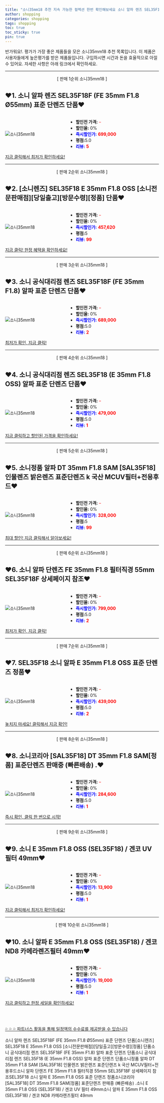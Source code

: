 ```yaml
---
title: "소니35mm18 추천 지속 가능한 컬렉션 한번 확인해보세요 소니 알파 렌즈 SEL35F18F (FE"
author: shopping
categories: shopping
tags: shopping
toc: true
toc_sticky: true
pin: true
---
```

반가워요!. 평가가 가장 좋은 제품들을 모은 소니35mm18 추천 목록입니다. 이 제품은 사용자들에게 높은평가를 받은 제품들입니다. 구입하시면 시간과 돈을 효율적으로 아낄 수 있어요. 자세한 사항은 아래 링크에서 확인하세요.

---
<p class="toplist" style="margin: 0 auto; display: block; width: fit-content;">[ 판매 1순위 소니35mm18 ]</p>

<h2><strong>❤️1. 소니 알파 렌즈 SEL35F18F (FE 35mm F1.8 Ø55mm) 표준 단렌즈 단품❤️</strong></h2>

<div style="display: flex; align-items: center;">
    <div style="flex: 0.4;">
        <img src="https://thumbnail9.coupangcdn.com/thumbnails/remote/230x230ex/image/vendor_inventory/4db9/0b6cf69d9aecffc9b0c33b6965af6f7053cb9cd6c1f6cc899ff19ce1ade2.jpg" alt="소니35mm18" style="max-width: 100%;">
    </div>
    <div style="flex: 0.6; margin-left: 10px;">
        <ul>
            <li><strong>할인전 가격:</strong> <del style="color: red;">-</del></li>
            <li><strong>할인율:</strong> 0%</li>
            <li><span style='color:blue'><strong>즉시할인가:</strong></span> <span style='color:red'><strong>699,000</strong></span></li>
            <li><strong>평점:</strong>5.0</li>
            <li><span style='color:blue'><strong>리뷰:</strong></span> <span style='color:red'><strong>5</strong></span></li>
        </ul>
    </div>
</div>
<div class="center">
    <a href="https://William4Davisa.github.io?lptag=AF9450613&subid=githubio&pageKey=6250961209&traceid=V0-153&itemId=12670975249&vendorItemId=83065812909" class="myButton">
        지금 클릭해서 최저가 확인하세요!
    </a>
</div>


---
<p class="toplist" style="margin: 0 auto; display: block; width: fit-content;">[ 판매 2순위 소니35mm18 ]</p>

<h2><strong>❤️2. [소니렌즈] SEL35F18 E 35mm F1.8 OSS [소니전문판매점][당일출고][방문수령][정품] 단품❤️</strong></h2>

<div style="display: flex; align-items: center;">
    <div style="flex: 0.4;">
        <img src="https://thumbnail7.coupangcdn.com/thumbnails/remote/230x230ex/image/vendor_inventory/f863/b581bc1aa2f5a9ac68584b30354090f5aa5c5447e5746533a116b7b3bf0a.jpg" alt="소니35mm18" style="max-width: 100%;">
    </div>
    <div style="flex: 0.6; margin-left: 10px;">
        <ul>
            <li><strong>할인전 가격:</strong> <del style="color: red;">-</del></li>
            <li><strong>할인율:</strong> 0%</li>
            <li><span style='color:blue'><strong>즉시할인가:</strong></span> <span style='color:red'><strong>457,620</strong></span></li>
            <li><strong>평점:</strong>5</li>
            <li><span style='color:blue'><strong>리뷰:</strong></span> <span style='color:red'><strong>99</strong></span></li>
        </ul>
    </div>
</div>
<div class="center">
    <a href="https://William4Davisa.github.io?lptag=AF9450613&subid=githubio&pageKey=6979515242&traceid=V0-153&itemId=17045125768&vendorItemId=84219862929" class="myButton">
        지금 클릭! 한정 혜택을 확인하세요!
    </a>
</div>


---
<p class="toplist" style="margin: 0 auto; display: block; width: fit-content;">[ 판매 3순위 소니35mm18 ]</p>

<h2><strong>❤️3. 소니 공식대리점 렌즈 SEL35F18F (FE 35mm F1.8) 알파 표준 단렌즈 단품❤️</strong></h2>

<div style="display: flex; align-items: center;">
    <div style="flex: 0.4;">
        <img src="https://thumbnail7.coupangcdn.com/thumbnails/remote/230x230ex/image/vendor_inventory/23b7/df1e884aa07ba479bce5fc56787a5389c82c55cb8af88100c9abe39631eb.jpg" alt="소니35mm18" style="max-width: 100%;">
    </div>
    <div style="flex: 0.6; margin-left: 10px;">
        <ul>
            <li><strong>할인전 가격:</strong> <del style="color: red;">-</del></li>
            <li><strong>할인율:</strong> 0%</li>
            <li><span style='color:blue'><strong>즉시할인가:</strong></span> <span style='color:red'><strong>689,000</strong></span></li>
            <li><strong>평점:</strong>5.0</li>
            <li><span style='color:blue'><strong>리뷰:</strong></span> <span style='color:red'><strong>2</strong></span></li>
        </ul>
    </div>
</div>
<div class="center">
    <a href="https://William4Davisa.github.io?lptag=AF9450613&subid=githubio&pageKey=8207081509&traceid=V0-153&itemId=23545498148&vendorItemId=79938095628" class="myButton">
        최저가 확인, 지금 클릭!
    </a>
</div>


---
<p class="toplist" style="margin: 0 auto; display: block; width: fit-content;">[ 판매 4순위 소니35mm18 ]</p>

<h2><strong>❤️4. 소니 공식대리점 렌즈 SEL35F18 (E 35mm F1.8 OSS) 알파 표준 단렌즈 단품❤️</strong></h2>

<div style="display: flex; align-items: center;">
    <div style="flex: 0.4;">
        <img src="https://thumbnail10.coupangcdn.com/thumbnails/remote/230x230ex/image/vendor_inventory/223a/fa5b0d8def98816b4f38f749528c8b6caff94062311121fdea10d3441626.jpg" alt="소니35mm18" style="max-width: 100%;">
    </div>
    <div style="flex: 0.6; margin-left: 10px;">
        <ul>
            <li><strong>할인전 가격:</strong> <del style="color: red;">-</del></li>
            <li><strong>할인율:</strong> 0%</li>
            <li><span style='color:blue'><strong>즉시할인가:</strong></span> <span style='color:red'><strong>479,000</strong></span></li>
            <li><strong>평점:</strong>5.0</li>
            <li><span style='color:blue'><strong>리뷰:</strong></span> <span style='color:red'><strong>1</strong></span></li>
        </ul>
    </div>
</div>
<div class="center">
    <a href="https://William4Davisa.github.io?lptag=AF9450613&subid=githubio&pageKey=7195888053&traceid=V0-153&itemId=18177965245&vendorItemId=80116935967" class="myButton">
        지금 클릭하고 할인된 가격을 확인하세요!
    </a>
</div>


---
<p class="toplist" style="margin: 0 auto; display: block; width: fit-content;">[ 판매 5순위 소니35mm18 ]</p>

<h2><strong>❤️5. 소니정품 알파 DT 35mm F1.8 SAM [SAL35F18] 인물렌즈 밝은렌즈 표준단렌즈 k 국산 MCUV필터+전용후드❤️</strong></h2>

<div style="display: flex; align-items: center;">
    <div style="flex: 0.4;">
        <img src="https://thumbnail10.coupangcdn.com/thumbnails/remote/230x230ex/image/vendor_inventory/26b7/ff1ab40eed0d7a2021605dfe5af3280bb64ed8347fe97d3afb0c6ea0ec45.jpeg" alt="소니35mm18" style="max-width: 100%;">
    </div>
    <div style="flex: 0.6; margin-left: 10px;">
        <ul>
            <li><strong>할인전 가격:</strong> <del style="color: red;">-</del></li>
            <li><strong>할인율:</strong> 0%</li>
            <li><span style='color:blue'><strong>즉시할인가:</strong></span> <span style='color:red'><strong>328,000</strong></span></li>
            <li><strong>평점:</strong>5</li>
            <li><span style='color:blue'><strong>리뷰:</strong></span> <span style='color:red'><strong>99</strong></span></li>
        </ul>
    </div>
</div>
<div class="center">
    <a href="https://William4Davisa.github.io?lptag=AF9450613&subid=githubio&pageKey=5185353806&traceid=V0-153&itemId=7184505229&vendorItemId=74474985202" class="myButton">
        최대 할인! 지금 클릭해서 알아보세요!
    </a>
</div>


---
<p class="toplist" style="margin: 0 auto; display: block; width: fit-content;">[ 판매 6순위 소니35mm18 ]</p>

<h2><strong>❤️6. 소니 알파 단렌즈 FE 35mm F1.8 필터직경 55mm SEL35F18F 상세페이지 참조❤️</strong></h2>

<div style="display: flex; align-items: center;">
    <div style="flex: 0.4;">
        <img src="https://thumbnail7.coupangcdn.com/thumbnails/remote/230x230ex/image/vendor_inventory/66d9/f696df1b9a86ce57525a85fa4125ab976c576a3bbc1b92b880deebcc6a60.jpg" alt="소니35mm18" style="max-width: 100%;">
    </div>
    <div style="flex: 0.6; margin-left: 10px;">
        <ul>
            <li><strong>할인전 가격:</strong> <del style="color: red;">-</del></li>
            <li><strong>할인율:</strong> 0%</li>
            <li><span style='color:blue'><strong>즉시할인가:</strong></span> <span style='color:red'><strong>799,000</strong></span></li>
            <li><strong>평점:</strong>5.0</li>
            <li><span style='color:blue'><strong>리뷰:</strong></span> <span style='color:red'><strong>2</strong></span></li>
        </ul>
    </div>
</div>
<div class="center">
    <a href="https://William4Davisa.github.io?lptag=AF9450613&subid=githubio&pageKey=6541612445&traceid=V0-153&itemId=14567612920&vendorItemId=88118376908" class="myButton">
        최저가 확인, 지금 클릭!
    </a>
</div>


---
<p class="toplist" style="margin: 0 auto; display: block; width: fit-content;">[ 판매 7순위 소니35mm18 ]</p>

<h2><strong>❤️7. SEL35F18 소니 알파 E 35mm F1.8 OSS 표준 단렌즈 정품❤️</strong></h2>

<div style="display: flex; align-items: center;">
    <div style="flex: 0.4;">
        <img src="https://thumbnail9.coupangcdn.com/thumbnails/remote/230x230ex/image/vendor_inventory/520b/7a16fc5165c684497c92e9421888f97761e423aa50f9d27961f2d5581b53.jpg" alt="소니35mm18" style="max-width: 100%;">
    </div>
    <div style="flex: 0.6; margin-left: 10px;">
        <ul>
            <li><strong>할인전 가격:</strong> <del style="color: red;">-</del></li>
            <li><strong>할인율:</strong> 0%</li>
            <li><span style='color:blue'><strong>즉시할인가:</strong></span> <span style='color:red'><strong>439,000</strong></span></li>
            <li><strong>평점:</strong>5.0</li>
            <li><span style='color:blue'><strong>리뷰:</strong></span> <span style='color:red'><strong>2</strong></span></li>
        </ul>
    </div>
</div>
<div class="center">
    <a href="https://William4Davisa.github.io?lptag=AF9450613&subid=githubio&pageKey=6290229632&traceid=V0-153&itemId=12957122897&vendorItemId=80221323241" class="myButton">
        놓치지 마세요! 클릭해서 지금 확인!
    </a>
</div>


---
<p class="toplist" style="margin: 0 auto; display: block; width: fit-content;">[ 판매 8순위 소니35mm18 ]</p>

<h2><strong>❤️8. 소니코리아 [SAL35F18] DT 35mm F1.8 SAM[정품] 표준단렌즈 판매중 (빠른배송) .❤️</strong></h2>

<div style="display: flex; align-items: center;">
    <div style="flex: 0.4;">
        <img src="https://thumbnail10.coupangcdn.com/thumbnails/remote/230x230ex/image/vendor_inventory/2817/0541ca982a5aae380cb53e8ff09f4d59295526401be7f2b62dd60a6c36c8.jpeg" alt="소니35mm18" style="max-width: 100%;">
    </div>
    <div style="flex: 0.6; margin-left: 10px;">
        <ul>
            <li><strong>할인전 가격:</strong> <del style="color: red;">-</del></li>
            <li><strong>할인율:</strong> 0%</li>
            <li><span style='color:blue'><strong>즉시할인가:</strong></span> <span style='color:red'><strong>284,600</strong></span></li>
            <li><strong>평점:</strong>5.0</li>
            <li><span style='color:blue'><strong>리뷰:</strong></span> <span style='color:red'><strong>1</strong></span></li>
        </ul>
    </div>
</div>
<div class="center">
    <a href="https://William4Davisa.github.io?lptag=AF9450613&subid=githubio&pageKey=5185859697&traceid=V0-153&itemId=7186674694&vendorItemId=74477751612" class="myButton">
        즉시 확인, 클릭 한 번으로 시작!
    </a>
</div>


---
<p class="toplist" style="margin: 0 auto; display: block; width: fit-content;">[ 판매 9순위 소니35mm18 ]</p>

<h2><strong>❤️9. 소니 E 35mm F1.8 OSS (SEL35F18) / 겐코 UV 필터 49mm❤️</strong></h2>

<div style="display: flex; align-items: center;">
    <div style="flex: 0.4;">
        <img src="https://thumbnail9.coupangcdn.com/thumbnails/remote/230x230ex/image/vendor_inventory/633b/d6fbbf8ffd40016544b8b354d1f66bf027c664390510da216b32047fe47b.jpg" alt="소니35mm18" style="max-width: 100%;">
    </div>
    <div style="flex: 0.6; margin-left: 10px;">
        <ul>
            <li><strong>할인전 가격:</strong> <del style="color: red;">-</del></li>
            <li><strong>할인율:</strong> 0%</li>
            <li><span style='color:blue'><strong>즉시할인가:</strong></span> <span style='color:red'><strong>13,900</strong></span></li>
            <li><strong>평점:</strong>5.0</li>
            <li><span style='color:blue'><strong>리뷰:</strong></span> <span style='color:red'><strong>1</strong></span></li>
        </ul>
    </div>
</div>
<div class="center">
    <a href="https://William4Davisa.github.io?lptag=AF9450613&subid=githubio&pageKey=7705496464&traceid=V0-153&itemId=20641786601&vendorItemId=87715324716" class="myButton">
        지금 클릭해서 최저가 확인하세요!
    </a>
</div>


---
<p class="toplist" style="margin: 0 auto; display: block; width: fit-content;">[ 판매 10순위 소니35mm18 ]</p>

<h2><strong>❤️10. 소니 알파 E 35mm F1.8 OSS (SEL35F18) / 겐코 ND8 카메라렌즈필터 49mm❤️</strong></h2>

<div style="display: flex; align-items: center;">
    <div style="flex: 0.4;">
        <img src="https://thumbnail7.coupangcdn.com/thumbnails/remote/230x230ex/image/vendor_inventory/2ded/88aa6c3a72367b2ebc590003167c2f256993413cd5e2e5e8215d01f6b0e1.jpg" alt="소니35mm18" style="max-width: 100%;">
    </div>
    <div style="flex: 0.6; margin-left: 10px;">
        <ul>
            <li><strong>할인전 가격:</strong> <del style="color: red;">-</del></li>
            <li><strong>할인율:</strong> 0%</li>
            <li><span style='color:blue'><strong>즉시할인가:</strong></span> <span style='color:red'><strong>19,000</strong></span></li>
            <li><strong>평점:</strong>5.0</li>
            <li><span style='color:blue'><strong>리뷰:</strong></span> <span style='color:red'><strong>1</strong></span></li>
        </ul>
    </div>
</div>
<div class="center">
    <a href="https://William4Davisa.github.io?lptag=AF9450613&subid=githubio&pageKey=7712960459&traceid=V0-153&itemId=20679881632&vendorItemId=87726063061" class="myButton">
        지금 클릭하고 한정 세일을 확인하세요!
    </a>
</div>

<br><br><br>[💦 💦 💦 파트너스 활동을 통해 일정액의 수수료를 제공받을 수 있습니다](https://link.coupang.com/a/bcpT2c)<br><br>소니 알파 렌즈 SEL35F18F (FE 35mm F1.8 Ø55mm) 표준 단렌즈 단품[소니렌즈] SEL35F18 E 35mm F1.8 OSS [소니전문판매점][당일출고][방문수령][정품] 단품소니 공식대리점 렌즈 SEL35F18F (FE 35mm F1.8) 알파 표준 단렌즈 단품소니 공식대리점 렌즈 SEL35F18 (E 35mm F1.8 OSS) 알파 표준 단렌즈 단품소니정품 알파 DT 35mm F1.8 SAM [SAL35F18] 인물렌즈 밝은렌즈 표준단렌즈 k 국산 MCUV필터+전용후드소니 알파 단렌즈 FE 35mm F1.8 필터직경 55mm SEL35F18F 상세페이지 참조SEL35F18 소니 알파 E 35mm F1.8 OSS 표준 단렌즈 정품소니코리아 [SAL35F18] DT 35mm F1.8 SAM[정품] 표준단렌즈 판매중 (빠른배송) .소니 E 35mm F1.8 OSS (SEL35F18) / 겐코 UV 필터 49mm소니 알파 E 35mm F1.8 OSS (SEL35F18) / 겐코 ND8 카메라렌즈필터 49mm